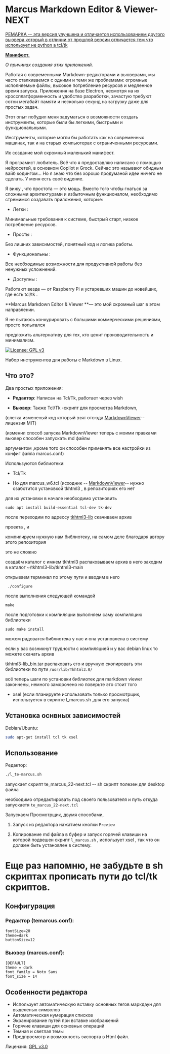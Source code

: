# Marcus Markdown Editor & Viewer-NEXT
<u> РЕМАРКА -- эта версия улучщена и отличается использованием другого вьювера который в отличии от прошлой версии отличается тем что использует не python а tcl/tk</u>

**<u>Манифест.</u>**

*О  причинах создания этих приложений.*

Работая с современными Markdown-редакторами и вьюверами, мы часто сталкиваемся с одними и теми же проблемами: огромные исполняемые файлы, высокое потребление ресурсов и медленное время запуска. Приложения на базе Electron, несмотря на их кроссплатформенность и удобство разработки, зачастую требуют сотни мегабайт памяти и несколько секунд на загрузку даже для простых задач.

Этот опыт побудил меня задуматься о возможности создать инструменты, которые были бы легкими, быстрыми и функциональными.

 Инструменты, которые могли бы работать как на современных машинах, так и на старых компьютерах с ограниченными ресурсами.

Их создание мой скромный маленький манифест.

Я програмист любитель. Всё что я предоставляю написано с помощью нейросетей, в основном Copilot и Grock. Сейчас это называют обидным вайб кодингом... Но я знаю что без хорошо продуманой идеи ничего 
не сделать. У меня есть своё видение. 

Я вижу , что простота — это мощь. 
Вместо того чтобы гнаться за сложными архитектурами и избыточным функционалом, необходимо стремимся создавать приложения, которые:

- Легки : 

Минимальные требования к системе, быстрый старт, низкое потребление ресурсов.

- Просты : 

Без лишних зависимостей, понятный код и логика работы.

- Функциональны :

 Все необходимые возможности для продуктивной работы без ненужных усложнений.

- Доступны : 

Работают везде — от Raspberry Pi и устаревших машин до новейших, где есть tcl/tk .

**Marcus Markdown Editor & Viewer **— это мой скромный шаг в этом направлении. 

Я не пытаюсь конкурировать с большими коммерческими решениями, просто попытался 

предложить альтернативу для тех, кто ценит производительность и минимализм.

[![License: GPL v3](https://img.shields.io/badge/License-GPLv3-blue.svg)](https://www.gnu.org/licenses/gpl-3.0)

Набор инструментов для работы с Markdown в Linux.

## Что это?

Два простых приложения:

- **Редактор**: Написан на Tcl/Tk, работает через wish

- **Вьювер**: Также Tcl/Tk -скрипт для просмотра Markdown, 

(слегка измененый код который взят отсюда  [MarkdownViewer](https://github.com/ray2501/MarkdownViewer )--лицензия MIT)

(изменил способ запуска MarkdownViewer теперь с моими правками вьювер способен запускать md файлы
  
аргументом ,кроме того он способен применять все настройки из конфиг файла marcus.conf)

Используются  библиотеки:

- Tcl/Tk

-  Но для marcus_w6.tcl (исходник -- [MarkdownViewer](https://github.com/ray2501/MarkdownViewer )-- нужно озаботится установкой tkhtml3 , в репозиториях его нет

для их установки в начале необходимо установить 

`sudo apt install build-essential tcl-dev tk-dev`

после переходим по адрессу [tkhtml3-lib](https://github.com/olebole/tkhtml3/tree/main) скачиваем архив

 проекта , и  

компилируем нужную нам библиотеку, на самом деле благодаря автору этого репозитория

 это не сложно

создаём каталог с имнем tkhtml3 распаковываем архив в него заходим в каталог ~/tkhtml3-lib/tkhtml3-main

открываем терминал по этому пути и вводим в него

```
 ./configure
```
после выполнения следующей командой 

```
make
```
после подготовки к компиляции выполняем саму компиляцию библиотеки

```
sudo make install
```

можем радоватся библиотека у нас и она установлена в систему

если у вас возникнут трудности с компиляцией и у вас debian linux то можете скачать архив 

tkhtml3-lib_bin.tar распаковать его и вручную скопировать эти библиотеки по пути `/usr/lib/Tkhtml3.0/`

всё теперь шаги по установки библиотек для markdown viewer закончены, немного заморочено но поверьте это стоит того

- xsel (если планируете использовать только просмотрщик, используется в скрипте l_marcus.sh ,для его запуска)

## Установка оснвных зависимостей

Debian/Ubuntu:
```bash
sudo apt-get install tcl tk xsel
```

## Использование

Редактор:
```bash
./l_te-marcus.sh 
```
запускает скрипт te_marcus_22-next.tcl -- sh скрипт полезен для desktop файла

необходимо отредактировать под своего пользователя и путь откуда запускаетя `te_marcus_22-next.tcl`

Запускаем Просмотрщик, двумя способами, 

1.  Запуск из редактора нажатием кнопки `Preview`

2.  Копирование md файла в буфер и запуск горячей клавиши на которой подвешен скрипт `l_marcus.sh` , использует
xsel , так что он должен быть установлен в систему.

# Еще раз напомню, не забудьте в sh скриптах прописать пути до  tcl/tk  скриптов.

## Конфигурация

### Редактор (temarcus.conf):
```
fontSize=20
theme=dark
buttonSize=12

```

### Вьювер (marcus.conf):
```
[DEFAULT]
theme = dark
font_family = Noto Sans
font_size = 14
```

## Особенности редактора
- Использует автоматическую вставку основных тегов маркдаун для выделеных символов
- Автоматическая нумерация списков
- Экранирование путей при вставке изображений
- Горячие клавиши для основных операций
- Темная и светлая темы
- Предпросмотр и возможность экспорта в Html файл.

Лицензия: [GPL v3.0](https://www.gnu.org/licenses/gpl-3.0.html)
